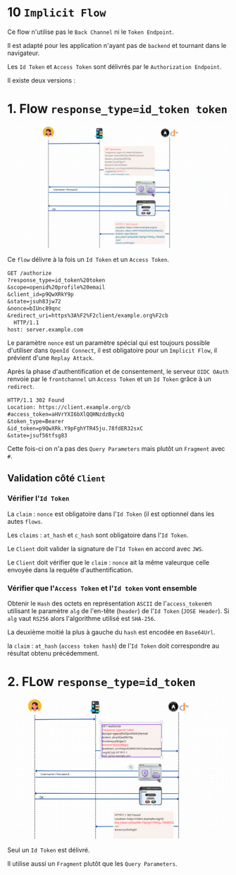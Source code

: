 # 10 `Implicit Flow`

Ce flow n'utilise pas le `Back Channel` ni le `Token Endpoint`.

Il est adapté pour les application n'ayant pas de `backend` et tournant dans le navigateur.

Les `Id Token` et `Access Token` sont délivrés par le `Authorization Endpoint`.

Il existe deux versions :



# 1. Flow `response_type=id_token token`

<img src="assets/implicit-flow-scema-mars-raln.png" alt="implicit-flow-scema-mars-raln" />

Ce `flow` délivre à la fois un `Id Token` et un `Access Token`.

```http
GET /authorize
?response_type=id_token%20token
&scope=openid%20profile%20email
&client_id=p9QwXRkY9p
&state=jsuh83jw72
&nonce=bIUnc89qnc
&redirect_uri=https%3A%F2%F2client/example.org%F2cb 
  HTTP/1.1
host: server.example.com
```

Le  paramètre `nonce` est un paramètre spécial qui est toujours possible d'utiliser dans `OpenId Connect`, il est obligatoire pour un `Implicit Flow`, il prévient d'une `Replay Attack`.

Après la phase d'authentification et de consentement, le serveur `OIDC OAuth` renvoie par le `frontchannel` un `Access Token` et un `Id Token` grâce à un `redirect`.

```http
HTTP/1.1 302 Found
Location: https://client.example.org/cb
#access_token=aHVrYXI6bXlQQHNzdzByckQ
&token_type=Bearer
&id_token=p9QwXRk.Y9pFghYTR45ju.78fdER32sxC
&state=jsuf56tfsg83
```

Cette fois-ci on n'a pas des `Query Parameters` mais plutôt un `Fragment` avec `#`.



## Validation côté `Client`

### Vérifier l'`Id Token`

La `claim` : `nonce` est obligatoire dans l'`Id Token` (il est optionnel dans les autes `flows`.

Les `claims` : `at_hash` et `c_hash` sont obligatoire dans l'`Id Token`.

Le `Client` doit valider la signature de l'`Id Token` en accord avec `JWS`.

Le `Client` doit vérifier que le `claim` : `nonce` ait la même valeurque celle envoyée dans la requête d'authentification.



### Vérifier que l'`Access Token` et l'`Id token` vont ensemble

Obtenir le `Hash` des octets en représentation `ASCII` de l'`access_token`en utilisant le paramètre `alg` de l'en-tête (`header`) de l'`Id Token` (`JOSE Header`). Si `alg` vaut `RS256` alors l'algorithme utilisé est `SHA-256`.

La deuxième moitié la plus à gauche du `hash` est encodée en `Base64Url`.

la `claim` :  `at_hash` (`access token hash`) de l'`Id Token` doit correspondre au résultat obtenu précédemment.



# 2. FLow `response_type=id_token`

<img src="assets/the-second-implit-flow-uniqly-id-toeken-delivery.png" alt="the-second-implit-flow-uniqly-id-toeken-delivery" />

Seul un `Id Token` est délivré.

Il utilise aussi un `Fragment` plutôt que les `Query Parameters`.







